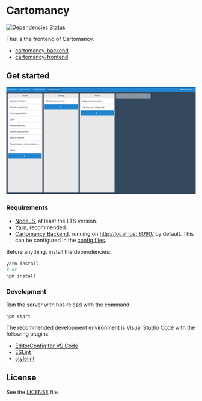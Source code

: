 # Cartomancy

[![Dependencies Status](https://david-dm.org/Thiht/cartomancy-frontend/status.png)](https://david-dm.org/Thiht/cartomancy-frontend)

This is the frontend of Cartomancy.

* [cartomancy-backend](https://github.com/Thiht/cartomancy-backend)
* [cartomancy-frontend](https://github.com/Thiht/cartomancy-frontend)

## Get started

![Screenshot of a Cartomancy board](./docs/images/cartomancy-board.png)

### Requirements

* [NodeJS](https://nodejs.org/en/), at least the LTS version.
* [Yarn](https://yarnpkg.com/fr/), recommended.
* [Cartomancy Backend](https://github.com/Thiht/cartomancy-backend), running on [http://localhost:8090/](http://localhost:8090/) by default. This can be configured in the [config files](./config/).

Before anything, install the dependencies:

```bash
yarn install
# or
npm install
```

### Development

Run the server with hot-reload with the command:

    npm start

The recommended development environment is [Visual Studio Code](https://code.visualstudio.com/) with the following plugins:

* [EditorConfig for VS Code](https://marketplace.visualstudio.com/items?itemName=EditorConfig.EditorConfig)
* [ESLint](https://marketplace.visualstudio.com/items?itemName=dbaeumer.vscode-eslint)
* [stylelint](https://marketplace.visualstudio.com/items?itemName=shinnn.stylelint)

## License

See the [LICENSE](./LICENSE.md) file.
